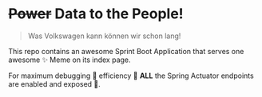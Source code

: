 # ~~Power~~ Data to the People!

> Was Volkswagen kann können wir schon lang!

This repo contains an awesome Sprint Boot Application that serves one awesome :sparkles: Meme on its index page.

For maximum debugging :bug: efficiency :rocket: **ALL** the Spring Actuator endpoints are enabled and exposed :star_struck:.
